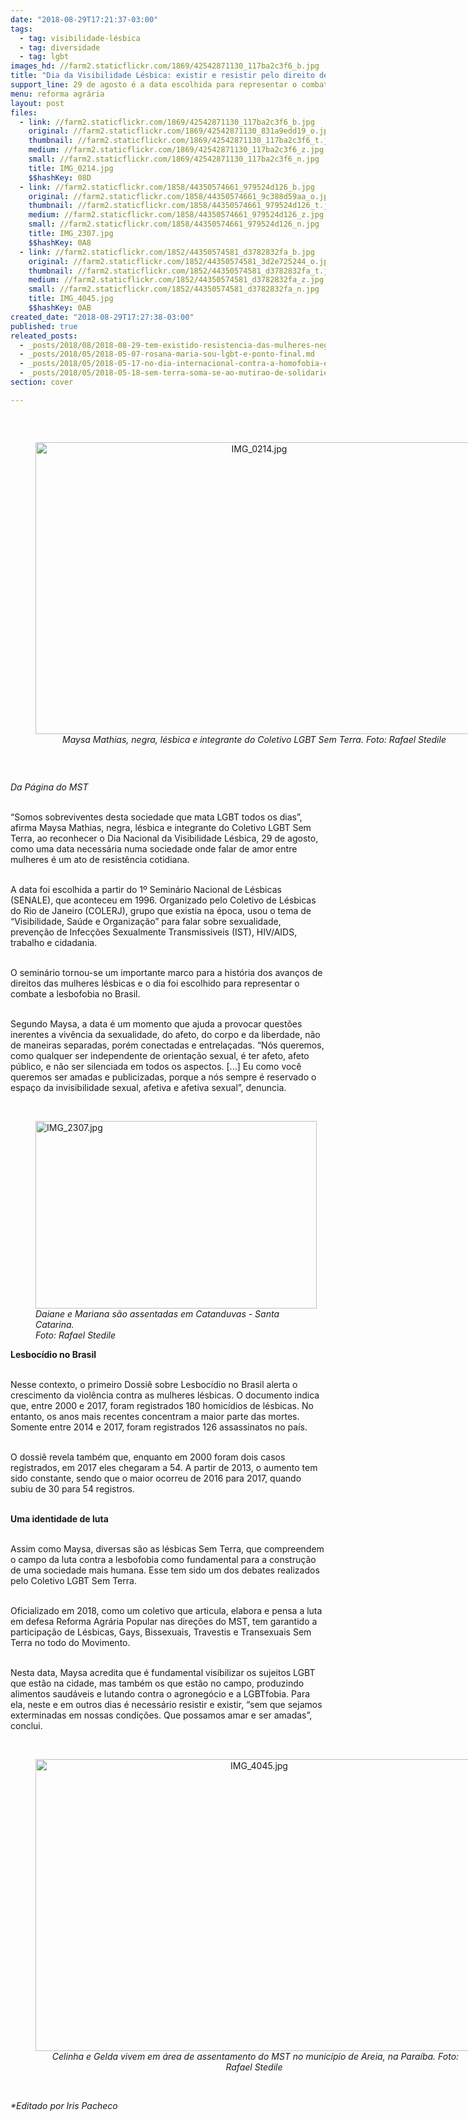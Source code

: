 ```yaml
---
date: "2018-08-29T17:21:37-03:00"
tags:
  - tag: visibilidade-lésbica
  - tag: diversidade
  - tag: lgbt
images_hd: //farm2.staticflickr.com/1869/42542871130_117ba2c3f6_b.jpg
title: "Dia da Visibilidade Lésbica: existir e resistir pelo direito de amar"
support_line: 29 de agosto é a data escolhida para representar o combate a lesbofobia no Brasil
menu: reforma agrária
layout: post
files:
  - link: //farm2.staticflickr.com/1869/42542871130_117ba2c3f6_b.jpg
    original: //farm2.staticflickr.com/1869/42542871130_831a9edd19_o.jpg
    thumbnail: //farm2.staticflickr.com/1869/42542871130_117ba2c3f6_t.jpg
    medium: //farm2.staticflickr.com/1869/42542871130_117ba2c3f6_z.jpg
    small: //farm2.staticflickr.com/1869/42542871130_117ba2c3f6_n.jpg
    title: IMG_0214.jpg
    $$hashKey: 08D
  - link: //farm2.staticflickr.com/1858/44350574661_979524d126_b.jpg
    original: //farm2.staticflickr.com/1858/44350574661_9c388d59aa_o.jpg
    thumbnail: //farm2.staticflickr.com/1858/44350574661_979524d126_t.jpg
    medium: //farm2.staticflickr.com/1858/44350574661_979524d126_z.jpg
    small: //farm2.staticflickr.com/1858/44350574661_979524d126_n.jpg
    title: IMG_2307.jpg
    $$hashKey: 0A8
  - link: //farm2.staticflickr.com/1852/44350574581_d3782832fa_b.jpg
    original: //farm2.staticflickr.com/1852/44350574581_3d2e725244_o.jpg
    thumbnail: //farm2.staticflickr.com/1852/44350574581_d3782832fa_t.jpg
    medium: //farm2.staticflickr.com/1852/44350574581_d3782832fa_z.jpg
    small: //farm2.staticflickr.com/1852/44350574581_d3782832fa_n.jpg
    title: IMG_4045.jpg
    $$hashKey: 0AB
created_date: "2018-08-29T17:27:38-03:00"
published: true
releated_posts:
  - _posts/2018/08/2018-08-29-tem-existido-resistencia-das-mulheres-negras-lesbicas-das-quebradas-diz-ativista.md
  - _posts/2018/05/2018-05-07-rosana-maria-sou-lgbt-e-ponto-final.md
  - _posts/2018/05/2018-05-17-no-dia-internacional-contra-a-homofobia-entidades-lancam-manifesto-pela-igualdade-e-contra-a-violencia.md
  - _posts/2018/05/2018-05-18-sem-terra-soma-se-ao-mutirao-de-solidariedade-para-populacao-lgbt-do-df-e-entorno.md
section: cover

---
```

<p>&nbsp;</p>

<div style="text-align:center">
<figure class="image" style="display:inline-block"><img alt="IMG_0214.jpg" height="467" src="//farm2.staticflickr.com/1869/42542871130_117ba2c3f6_b.jpg" width="700" />
<figcaption><em>Maysa Mathias, negra, l&eacute;sbica e integrante do Coletivo LGBT Sem Terra.&nbsp;Foto: Rafael Stedile</em></figcaption>
</figure>
</div>

<p>&nbsp;</p>

<p><em>Da P&aacute;gina do MST</em></p>

<p><br />
&ldquo;Somos sobreviventes desta sociedade que mata LGBT todos os dias&rdquo;, afirma Maysa Mathias, negra, l&eacute;sbica e integrante do Coletivo LGBT Sem Terra, ao reconhecer o Dia Nacional da Visibilidade L&eacute;sbica, 29 de agosto, como uma data necess&aacute;ria numa sociedade onde falar de amor entre mulheres &eacute; um ato de resist&ecirc;ncia cotidiana.</p>

<p><br />
A data foi escolhida a partir do 1&ordm; Semin&aacute;rio Nacional de L&eacute;sbicas (SENALE), que aconteceu em 1996. Organizado pelo Coletivo de L&eacute;sbicas do Rio de Janeiro (COLERJ), grupo que existia na &eacute;poca, usou o tema de &ldquo;Visibilidade, Sa&uacute;de e Organiza&ccedil;&atilde;o&rdquo; para falar sobre sexualidade, preven&ccedil;&atilde;o de Infec&ccedil;&otilde;es Sexualmente Transmissiveis (IST), HIV/AIDS, trabalho e cidadania.</p>

<p><br />
O semin&aacute;rio tornou-se um importante marco para a hist&oacute;ria dos avan&ccedil;os de direitos das mulheres l&eacute;sbicas e o dia foi escolhido para representar o combate a lesbofobia no Brasil.</p>

<p><br />
Segundo Maysa, a data &eacute; um momento que ajuda a provocar quest&otilde;es inerentes a viv&ecirc;ncia da sexualidade, do afeto, do corpo e da liberdade, n&atilde;o de maneiras separadas, por&eacute;m conectadas e entrela&ccedil;adas. &ldquo;N&oacute;s queremos, como qualquer ser independente de orienta&ccedil;&atilde;o sexual, &eacute; ter afeto, afeto p&uacute;blico, e n&atilde;o ser silenciada em todos os aspectos. [...] Eu como voc&ecirc; queremos ser amadas e publicizadas, porque a n&oacute;s sempre &eacute; reservado o espa&ccedil;o da invisibilidade sexual, afetiva e afetiva sexual&rdquo;, denuncia.<br />
&nbsp;</p>

<figure class="image" style="float:left"><img alt="IMG_2307.jpg" height="300" src="//farm2.staticflickr.com/1858/44350574661_979524d126_b.jpg" width="450" />
<figcaption><em>Daiane e Mariana&nbsp;s&atilde;o assentadas em&nbsp;Catanduvas - Santa Catarina.<br />
Foto: Rafael Stedile</em></figcaption>
</figure>

<p><br />
<strong>Lesboc&iacute;dio no Brasil</strong></p>

<p><br />
Nesse contexto, o primeiro Dossi&ecirc; sobre Lesboc&iacute;dio no Brasil alerta o crescimento da viol&ecirc;ncia contra as mulheres l&eacute;sbicas. O documento indica que, entre 2000 e 2017, foram registrados 180 homic&iacute;dios de l&eacute;sbicas. No entanto, os anos mais recentes concentram a maior parte das mortes. Somente entre 2014 e 2017, foram registrados 126 assassinatos no pa&iacute;s.</p>

<p><br />
O dossi&ecirc; revela tamb&eacute;m que, enquanto em 2000 foram dois casos registrados, em 2017 eles chegaram a 54. A partir de 2013, o aumento tem sido constante, sendo que o maior ocorreu de 2016 para 2017, quando subiu de 30 para 54 registros.</p>

<p><br />
<strong>Uma identidade de luta</strong></p>

<p><br />
Assim como Maysa, diversas s&atilde;o as l&eacute;sbicas Sem Terra, que compreendem o campo da luta contra a lesbofobia como fundamental para a constru&ccedil;&atilde;o de uma sociedade mais humana. Esse tem sido um dos debates realizados pelo Coletivo LGBT Sem Terra.</p>

<p><br />
Oficializado em 2018, como um coletivo que articula, elabora e pensa a luta em defesa Reforma Agr&aacute;ria Popular nas dire&ccedil;&otilde;es do MST, tem garantido a participa&ccedil;&atilde;o de L&eacute;sbicas, Gays, Bissexuais, Travestis e Transexuais Sem Terra no todo do Movimento.</p>

<p><br />
Nesta data, Maysa acredita que &eacute; fundamental visibilizar os sujeitos LGBT que est&atilde;o na cidade, mas tamb&eacute;m os que est&atilde;o no campo, produzindo alimentos saud&aacute;veis e lutando contra o agroneg&oacute;cio e a LGBTfobia. Para ela, neste e em outros dias &eacute; necess&aacute;rio resistir e existir, &ldquo;sem que sejamos exterminadas em nossas condi&ccedil;&otilde;es. Que possamos amar e ser amadas&rdquo;, conclui.<br />
&nbsp;</p>

<div style="text-align:center">
<figure class="image" style="display:inline-block"><img alt="IMG_4045.jpg" height="467" src="//farm2.staticflickr.com/1852/44350574581_d3782832fa_b.jpg" width="700" />
<figcaption><em>&nbsp;Celinha e Gelda vivem em &aacute;rea de assentamento do MST no munic&iacute;pio de Areia, na Para&iacute;ba. Foto: Rafael Stedile</em></figcaption>
</figure>
</div>

<p><br />
<em>*Editado por Iris Pacheco</em></p>
